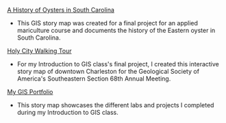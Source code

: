 [A History of Oysters in South Carolina](https://arcg.is/1u8mbT)
+ This GIS story map was created for a final project for an applied mariculture course and documents the history of the Eastern oyster in South Carolina.<br/>

[Holy City Walking Tour](https://arcg.is/0q5nDq)
+ For my Introduction to GIS class's final project, I created this interactive story map of downtown Charleston for the Geological Society of America's Southeastern Section 68th Annual Meeting.<br/>

[My GIS Portfolio](https://arcg.is/1qDiHa0)
+ This story map showcases the different labs and projects I completed during my Introduction to GIS class.<br/>
